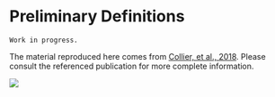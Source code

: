 # Preliminary Definitions

```{warning}
Work in progress.
```

The material reproduced here comes from [Collier, et al., 2018](https://doi.org/10.1029/2018MS001354). Please consult the referenced publication for more complete information.


[<img src=https://agupubs.onlinelibrary.wiley.com/cms/asset/e8728828-9ec9-4738-a50c-35064e59310a/jame20779-fig-0002-m.jpg>](https://doi.org/10.1029/2018MS001354)
